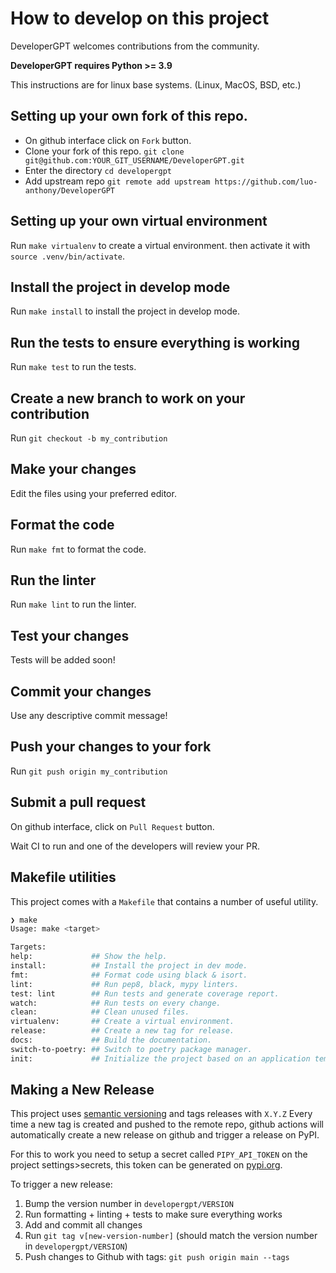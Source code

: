 # How to develop on this project

DeveloperGPT welcomes contributions from the community.

**DeveloperGPT requires Python >= 3.9**

This instructions are for linux base systems. (Linux, MacOS, BSD, etc.)
## Setting up your own fork of this repo.

- On github interface click on `Fork` button.
- Clone your fork of this repo. `git clone git@github.com:YOUR_GIT_USERNAME/DeveloperGPT.git`
- Enter the directory `cd developergpt`
- Add upstream repo `git remote add upstream https://github.com/luo-anthony/DeveloperGPT`

## Setting up your own virtual environment

Run `make virtualenv` to create a virtual environment.
then activate it with `source .venv/bin/activate`.

## Install the project in develop mode

Run `make install` to install the project in develop mode.

## Run the tests to ensure everything is working

Run `make test` to run the tests.

## Create a new branch to work on your contribution

Run `git checkout -b my_contribution`

## Make your changes

Edit the files using your preferred editor.

## Format the code

Run `make fmt` to format the code.

## Run the linter

Run `make lint` to run the linter.

## Test your changes

Tests will be added soon!
<!-- 
Run `make test` to run the tests.

Ensure code coverage report shows `> 70%` coverage, add tests to your PR. -->

<!-- ## Build the docs locally

Run `make docs` to build the docs.

Ensure your new changes are documented. -->

## Commit your changes

Use any descriptive commit message! 

## Push your changes to your fork

Run `git push origin my_contribution`

## Submit a pull request

On github interface, click on `Pull Request` button.

Wait CI to run and one of the developers will review your PR.
## Makefile utilities

This project comes with a `Makefile` that contains a number of useful utility.

```bash 
❯ make
Usage: make <target>

Targets:
help:             ## Show the help.
install:          ## Install the project in dev mode.
fmt:              ## Format code using black & isort.
lint:             ## Run pep8, black, mypy linters.
test: lint        ## Run tests and generate coverage report.
watch:            ## Run tests on every change.
clean:            ## Clean unused files.
virtualenv:       ## Create a virtual environment.
release:          ## Create a new tag for release.
docs:             ## Build the documentation.
switch-to-poetry: ## Switch to poetry package manager.
init:             ## Initialize the project based on an application template.
```

## Making a New Release
This project uses [semantic versioning](https://semver.org/) and tags releases with `X.Y.Z`
Every time a new tag is created and pushed to the remote repo, github actions will
automatically create a new release on github and trigger a release on PyPI.


For this to work you need to setup a secret called `PIPY_API_TOKEN` on the project settings>secrets, 
this token can be generated on [pypi.org](https://pypi.org/account/).

To trigger a new release:
1. Bump the version number in `developergpt/VERSION`
2. Run formatting + linting + tests to make sure everything works 
3. Add and commit all changes 
4. Run `git tag v[new-version-number]` (should match the version number in `developergpt/VERSION`)
5. Push changes to Github with tags: `git push origin main --tags`



